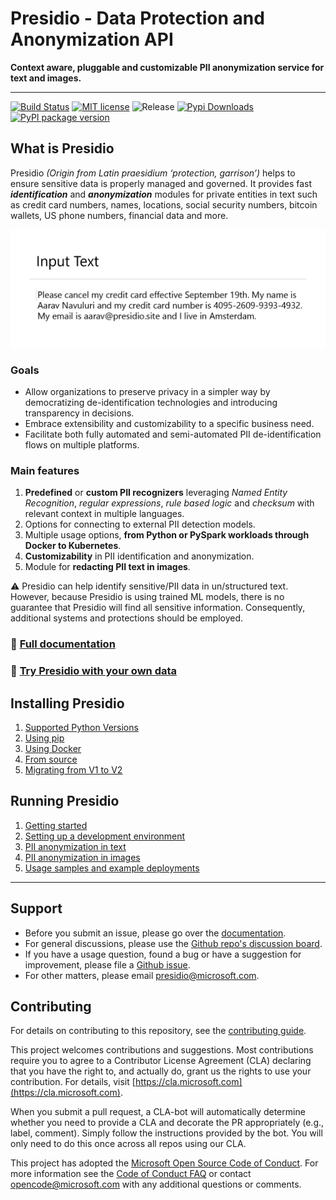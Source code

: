 # Presidio - Data Protection and Anonymization API

**Context aware, pluggable and customizable PII anonymization service for text and images.**

---

[![Build Status](https://dev.azure.com/csedevil/Presidio/_apis/build/status/Presidio-CI%20V2?branchName=V2)](https://dev.azure.com/csedevil/Presidio/_build/latest?definitionId=207&branchName=V2)
[![MIT license](https://img.shields.io/badge/license-MIT-brightgreen.svg)](http://opensource.org/licenses/MIT)
![Release](https://img.shields.io/github/release/Microsoft/presidio.svg)
[![Pypi Downloads](https://img.shields.io/pypi/dm/presidio-analyzer.svg)](https://img.shields.io/pypi/dm/presidio-analyzer.svg)
[![PyPI package version](https://badge.fury.io/py/presidio-analyzer.svg)](https://badge.fury.io/py/presidio-analyzer.svg)

## What is Presidio

Presidio _(Origin from Latin praesidium ‘protection, garrison’)_ helps to ensure sensitive data is properly managed and governed. It provides fast **_identification_** and **_anonymization_** modules for private entities in text such as credit card numbers, names, locations, social security numbers, bitcoin wallets, US phone numbers, financial data and more.

![Presidio demo gif](docs/assets/changing_text.gif)

### Goals

- Allow organizations to preserve privacy in a simpler way by democratizing de-identification technologies and introducing transparency in decisions.
- Embrace extensibility and customizability to a specific business need.
- Facilitate both fully automated and semi-automated PII de-identification flows on multiple platforms.

### Main features

1. **Predefined** or **custom PII recognizers** leveraging *Named Entity Recognition*, *regular expressions*, *rule based logic* and *checksum* with relevant context in multiple languages.
2. Options for connecting to external PII detection models.
3. Multiple usage options, **from Python or PySpark workloads through Docker to Kubernetes**.
4. **Customizability** in PII identification and anonymization.
5. Module for **redacting PII text in images**.

:warning: Presidio can help identify sensitive/PII data in un/structured text. However, because Presidio is using trained ML models, there is no guarantee that Presidio will find all sensitive information. Consequently, additional systems and protections should be employed.

### :notebook_with_decorative_cover: [Full documentation](https://microsoft.github.io/presidio)
### :thought_balloon: [Try Presidio with your own data](https://aka.ms/presidio-demo) 


## Installing Presidio

1. [Supported Python Versions](https://microsoft.github.io/presidio/installation/#supported-python-versions)
2. [Using pip](https://microsoft.github.io/presidio/installation/#using-pip)
3. [Using Docker](https://microsoft.github.io/presidio/installation/#using-docker)
4. [From source](https://microsoft.github.io/presidio/installation/#install-from-source)
5. [Migrating from V1 to V2](./docs/presidio_V2.md)

## Running Presidio
1. [Getting started](https://microsoft.github.io/presidio/getting_started)
2. [Setting up a development environment](https://microsoft.github.io/presidio/development)
3. [PII anonymization in text](https://microsoft.github.io/presidio/text_anonymization)
4. [PII anonymization in images](https://microsoft.github.io/presidio/image-redactor)
5. [Usage samples and example deployments](https://microsoft.github.io/presidio/samples)

---

## Support

- Before you submit an issue, please go over the [documentation](https://microsoft.github.io/presidio/). 
- For general discussions, please use the [Github repo's discussion board](https://github.com/microsoft/presidio/discussions).
- If you have a usage question, found a bug or have a suggestion for improvement, please file a [Github issue](https://github.com/microsoft/presidio/issues).
- For other matters, please email [presidio@microsoft.com](mailto:presidio@microsoft.com).

## Contributing

For details on contributing to this repository, see the [contributing guide](CONTRIBUTING.md).

This project welcomes contributions and suggestions. Most contributions require you to agree to a
Contributor License Agreement (CLA) declaring that you have the right to, and actually do, grant us
the rights to use your contribution. For details, visit [https://cla.microsoft.com](https://cla.microsoft.com).

When you submit a pull request, a CLA-bot will automatically determine whether you need to provide
a CLA and decorate the PR appropriately (e.g., label, comment). Simply follow the instructions
provided by the bot. You will only need to do this once across all repos using our CLA.

This project has adopted the [Microsoft Open Source Code of Conduct](https://opensource.microsoft.com/codeofconduct/).
For more information see the [Code of Conduct FAQ](https://opensource.microsoft.com/codeofconduct/faq/) or
contact [opencode@microsoft.com](mailto:opencode@microsoft.com) with any additional questions or comments.
